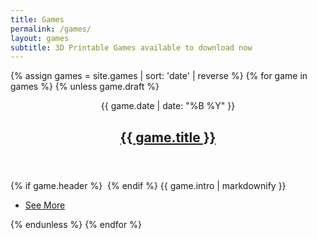 ```yaml
---
title: Games
permalink: /games/
layout: games
subtitle: 3D Printable Games available to download now
---
```


{% assign games = site.games | sort: 'date' | reverse %}
{% for game in games %}
{% unless game.draft %}
<article>
    <header>
        <span class="date">{{ game.date | date: "%B %Y" }}</span>
        <h2><a href="{{ game.url }}">{{ game.title }}</a></h2>
    </header>
    {% if game.header %}
    <a href="{{ game.url }}" class="image fit"><img src="/{{ game.header }}" alt=""></a>
    {% endif %}
    {{ game.intro | markdownify }}
    <ul class="actions special">
        <li><a href="{{ game.url }}" class="button">See More</a></li>
    </ul>
</article>
{% endunless %}
{% endfor %}
